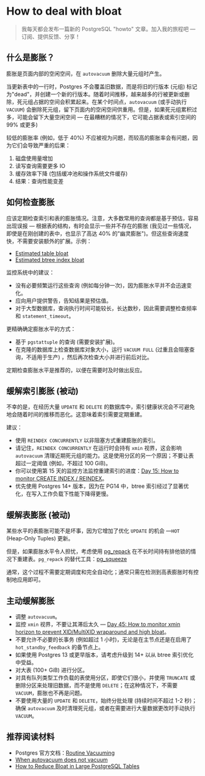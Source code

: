 # How to deal with bloat

>我每天都会发布一篇新的 PostgreSQL "howto" 文章。加入我的旅程吧 — 订阅、提供反馈、分享！

## 什么是膨胀？

膨胀是页面内部的空闲空间，在 `autovacuum` 删除大量元组时产生。

当更新表中的一行时，Postgres 不会覆盖旧数据，而是将旧的行版本 (元组) 标记为"dead"，并创建一个新的行版本。随着时间推移，越来越多的行被更新或删除，死元组占据的空间会积累起来。在某个时间点，`autovacuum` (或手动执行 `VACUUM`) 会删除死元组，留下页面内的空闲空间供重用。但是，如果死元组累积过多，可能会留下大量空闲空间 — 在最糟糕的情况下，它可能占据表或索引空间的 99% 或更多)

较低的膨胀率 (例如，低于 40%) 不应被视为问题，而较高的膨胀率会有问题，因为它们会导致严重的后果：

1. 磁盘使用量增加
2. 读写查询需要更多 IO
3. 缓存效率下降 (包括缓冲池和操作系统文件缓存)
4. 结果：查询性能变差

## 如何检查膨胀

应该定期检查索引和表的膨胀情况。注意，大多数常用的查询都是基于预估，容易出现误报 — 根据表的结构，有时会显示一些并不存在的膨胀 (我见过一些情况，即使是在刚创建的表中，也显示了高达 40% 的"幽灵膨胀")。但这些查询速度快，不需要安装额外的扩展。示例：

- [Estimated table bloat](https://github.com/NikolayS/postgres_dba/blob/master/sql/b1_table_estimation.sql)
- [Estimated btree index bloat](https://github.com/NikolayS/postgres_dba/blob/master/sql/b2_btree_estimation.sql)

监控系统中的建议：

- 没有必要频繁运行这些查询 (例如每分钟一次)，因为膨胀水平并不会迅速变化。
- 应向用户提供警告，告知结果是预估值。
- 对于大型数据库，查询执行时间可能较长，长达数秒，因此需要调整检查频率和 `statement_timeout`。

更精确确定膨胀水平的方式：

- 基于 `pgstattuple` 的查询 (需要安装扩展)。
- 在克隆的数据库上检查数据库对象大小，运行 `VACUUM FULL` (过重且会阻塞查询，不适用于生产) ，然后再次检查大小并进行前后对比。

定期检查膨胀水平是推荐的，以便在需要时及时做出反应。

## 缓解索引膨胀 (被动)

不幸的是，在经历大量 `UPDATE` 和 `DELETE` 的数据库中，索引健康状况会不可避免地会随着时间的推移而恶化。这意味着索引需要定期重建。

建议：

- 使用 `REINDEX CONCURRENTLY` 以非阻塞方式重建膨胀的索引。
- 请记住，`REINDEX CONCURRENTLY` 在运行时会持有 `xmin` 视界，这会影响 `autovacuum` 清理近期死元组的能力。这是使用分区的另一个原因；不要让表超过一定阈值 (例如，不超过 100 GiB)。
- 你可以使用第 15 天的监控方法监控重建索引的进度：[Day 15: How to monitor CREATE INDEX / REINDEX](https://postgres-howto.cn/#/./docs/15)。
- 优先使用 Postgres 14+ 版本，因为在 PG14 中，btree 索引经过了显著优化，在写入工作负载下性能下降得更慢。

## 缓解表膨胀 (被动)

某些水平的表膨胀可能不是坏事，因为它增加了优化 `UPDATE` 的机会 —`HOT` (Heap-Only Tuples) 更新。

但是，如果膨胀水平令人担忧，考虑使用 [pg_repack](https://github.com/reorg/pg_repack) 在不长时间持有排他锁的情况下重建表。`pg_repack` 的替代工具：[pg_squeeze](https://github.com/cybertec-postgresql/pg_squeeze)

通常，这个过程不需要定期调度和完全自动化；通常只需在检测到高表膨胀时有控制地应用即可。

## 主动缓解膨胀

- 调整 `autovacuum`。
- 监控 `xmin` 视界，不要让其滞后太久 — [Day 45: How to monitor xmin horizon to prevent XID/MultiXID wraparound and high bloat](https://postgres-howto.cn/#/./docs/45)。
- 不要允许不必要的长事务 (例如超过 1 小时)，无论是在主节点还是在启用了 `hot_standby_feedback` 的备节点上。
- 如果使用 Postgres 13 或更早版本，请考虑升级到 14+ 以从 btree 索引优化中受益。
- 对大表 (100+ GiB) 进行分区。
- 对具有队列类型工作负载的表使用分区，即使它们很小，并使用 `TRUNCATE` 或删除分区来处理旧数据，而不是使用 `DELETE`；在这种情况下，不需要 `VACUUM`，膨胀也不再是问题。
- 不要使用大量的 `UPDATE` 和 `DELETE`，始终分批处理 (持续时间不超过 1-2 秒)；确保 `autovacuum` 及时清理死元组，或者在需要进行大量数据更改时手动执行 `VACUUM`。

## 推荐阅读材料

- Postgres 官方文档：[Routine Vacuuming](https://postgresql.org/docs/current/routine-vacuuming.html)
- [When autovacuum does not vacuum](https://2ndquadrant.com/en/blog/when-`autovacuum`-does-not-vacuum/)
- [How to Reduce Bloat in Large PostgreSQL Tables](https://timescale.com/learn/how-to-reduce-bloat-in-large-postgresql-tables/)